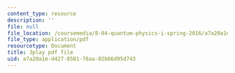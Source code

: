 ```yaml
---
content_type: resource
description: ''
file: null
file_location: /coursemedia/8-04-quantum-physics-i-spring-2016/a7a20a1ed427850176aa02b66d95d743_5L4QfjbK87M.pdf
file_type: application/pdf
resourcetype: Document
title: 3play pdf file
uid: a7a20a1e-d427-8501-76aa-02b66d95d743
---
```

